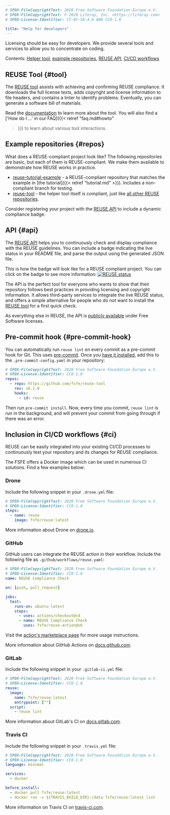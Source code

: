 ```yaml
---
# SPDX-FileCopyrightText: 2020 Free Software Foundation Europe e.V.
# SPDX-FileCopyrightText: © 2020 Liferay, Inc. <https://liferay.com>
# SPDX-License-Identifier: CC-BY-SA-4.0 AND CC0-1.0

title: "Help for developers"
---
```


Licensing should be easy for developers. We provide several tools and services to allow you to concentrate on coding.

Contents: [Helper tool](#tool), [example repositories](#repos), [REUSE API](#api), [CI/CD workflows](#ci)


## REUSE Tool {#tool}

The [REUSE tool](https://github.com/fsfe/reuse-tool) assists with achieving and
confirming REUSE compliance. It downloads the full license texts, adds copyright
and license information to file headers, and contains a linter to identify
problems. Eventually, you can generate a software bill of materials.

Read the [documentation](https://reuse.readthedocs.io) to learn more about the
tool. You will also find a ['How do I ...' in our FAQ]({{< relref "faq.md#howto"
>}}) to learn about various tool interactions.

## Example repositories {#repos}

What does a REUSE-compliant project look like? The following repositories are basic, but each of them is REUSE-compliant. We make them available to demonstrate how REUSE works in practice.

- [reuse-tutorial-example](https://codeberg.org/fsfe/reuse-tutorial-example) - a
  REUSE-compliant repository that matches the example in [the tutorial]({{<
  relref "tutorial.md" >}}). Includes a non-compliant branch for testing.
- [reuse-tool](https://github.com/fsfe/reuse-tool) - the helper tool itself is
  compliant, just like [all other REUSE
  repositories](https://git.fsfe.org/reuse/).

Consider registering your project with the [REUSE API](#api) to include a
dynamic compliance badge.

## API {#api}

The [REUSE API](https://api.reuse.software) helps you to continuously check and
display compliance with the REUSE guidelines. You can include a badge indicating
the live status in your README file, and parse the output using the generated
JSON file.

This is how the badge will look like for a REUSE compliant project. You can
click on the badge to see more information: [![REUSE
status](https://api.reuse.software/badge/git.fsfe.org/reuse/api)](https://api.reuse.software/info/git.fsfe.org/reuse/api)

The API is the perfect tool for everyone who wants to show that their repository
follows best practices in providing licensing and copyright information. It
allows third-party services to integrate the live REUSE status, and offers a
simple alternative for people who do not want to install the [REUSE tool](#tool)
for a first quick check.

As everything else in REUSE, the API is [publicly
available](https://git.fsfe.org/reuse/api) under Free Software licenses.

## Pre-commit hook {#pre-commit-hook}

You can automatically run `reuse lint` on every commit as a pre-commit hook for
Git. This uses [pre-commit](https://pre-commit.com/). Once you [have it
installed](https://pre-commit.com/#install), add this to the
`.pre-commit-config.yaml` in your repository:

```yaml
# SPDX-FileCopyrightText: 2020 Free Software Foundation Europe e.V.
# SPDX-License-Identifier: CC0-1.0
repos:
  - repo: https://github.com/fsfe/reuse-tool
    rev: v6.1.0
    hooks:
      - id: reuse
```

Then run `pre-commit install`. Now, every time you commit, `reuse lint` is run
in the background, and will prevent your commit from going through if there was
an error.

## Inclusion in CI/CD workflows {#ci}

REUSE can be easily integrated into your existing CI/CD processes to continuously test your repository and its changes for REUSE compliance.

The FSFE offers a Docker image which can be used in numerous CI solutions. Find a few examples below:

### Drone

Include the following snippet in your `.drone.yml` file:

```yaml
# SPDX-FileCopyrightText: 2020 Free Software Foundation Europe e.V.
# SPDX-License-Identifier: CC0-1.0
steps:
  - name: reuse
    image: fsfe/reuse:latest
```

More information about Drone on [drone.io](https://drone.io).

### GitHub

GitHub users can integrate the REUSE action in their workflow. Include the
following file as `.github/workflows/reuse.yaml`:

```yaml
# SPDX-FileCopyrightText: 2020 Free Software Foundation Europe e.V.
# SPDX-License-Identifier: CC0-1.0
name: REUSE Compliance Check

on: [push, pull_request]

jobs:
  test:
    runs-on: ubuntu-latest
    steps:
      - uses: actions/checkout@v4
      - name: REUSE Compliance Check
        uses: fsfe/reuse-action@v6
```

Visit the [action's marketplace
page](https://github.com/marketplace/actions/reuse-compliance-check) for more
usage instructions.

More information about GitHub Actions on
[docs.github.com](https://docs.github.com/en/actions/).

### GitLab

Include the following snippet in your `.gitlab-ci.yml` file:

```yaml
# SPDX-FileCopyrightText: 2020 Free Software Foundation Europe e.V.
# SPDX-License-Identifier: CC0-1.0
reuse:
  image:
    name: fsfe/reuse:latest
    entrypoint: [""]
  script:
    - reuse lint
```

More information about GitLab's CI on
[docs.gitlab.com](https://docs.gitlab.com/ce/ci/).

### Travis CI

Include the following snippet in your `.travis.yml` file:

```yaml
# SPDX-FileCopyrightText: 2020 Free Software Foundation Europe e.V.
# SPDX-License-Identifier: CC0-1.0
language: minimal

services:
  - docker

before_install:
  - docker pull fsfe/reuse:latest
  - docker run -v ${TRAVIS_BUILD_DIR}:/data fsfe/reuse:latest lint
```

More information on Travis CI on [travis-ci.com](https://travis-ci.com).
